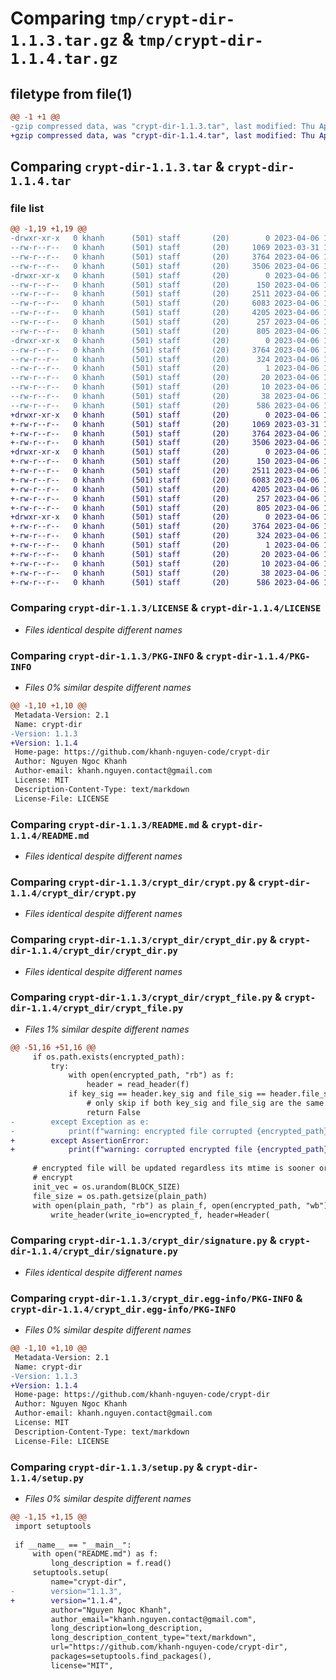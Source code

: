 # Comparing `tmp/crypt-dir-1.1.3.tar.gz` & `tmp/crypt-dir-1.1.4.tar.gz`

## filetype from file(1)

```diff
@@ -1 +1 @@
-gzip compressed data, was "crypt-dir-1.1.3.tar", last modified: Thu Apr  6 16:42:15 2023, max compression
+gzip compressed data, was "crypt-dir-1.1.4.tar", last modified: Thu Apr  6 16:51:12 2023, max compression
```

## Comparing `crypt-dir-1.1.3.tar` & `crypt-dir-1.1.4.tar`

### file list

```diff
@@ -1,19 +1,19 @@
-drwxr-xr-x   0 khanh      (501) staff       (20)        0 2023-04-06 16:42:15.885440 crypt-dir-1.1.3/
--rw-r--r--   0 khanh      (501) staff       (20)     1069 2023-03-31 12:34:48.000000 crypt-dir-1.1.3/LICENSE
--rw-r--r--   0 khanh      (501) staff       (20)     3764 2023-04-06 16:42:15.885287 crypt-dir-1.1.3/PKG-INFO
--rw-r--r--   0 khanh      (501) staff       (20)     3506 2023-04-06 16:16:43.000000 crypt-dir-1.1.3/README.md
-drwxr-xr-x   0 khanh      (501) staff       (20)        0 2023-04-06 16:42:15.883893 crypt-dir-1.1.3/crypt_dir/
--rw-r--r--   0 khanh      (501) staff       (20)      150 2023-04-06 16:16:18.000000 crypt-dir-1.1.3/crypt_dir/__init__.py
--rw-r--r--   0 khanh      (501) staff       (20)     2511 2023-04-06 16:19:50.000000 crypt-dir-1.1.3/crypt_dir/crypt.py
--rw-r--r--   0 khanh      (501) staff       (20)     6083 2023-04-06 15:55:36.000000 crypt-dir-1.1.3/crypt_dir/crypt_dir.py
--rw-r--r--   0 khanh      (501) staff       (20)     4205 2023-04-06 16:42:04.000000 crypt-dir-1.1.3/crypt_dir/crypt_file.py
--rw-r--r--   0 khanh      (501) staff       (20)      257 2023-04-06 15:59:40.000000 crypt-dir-1.1.3/crypt_dir/serialize.py
--rw-r--r--   0 khanh      (501) staff       (20)      805 2023-04-06 16:03:15.000000 crypt-dir-1.1.3/crypt_dir/signature.py
-drwxr-xr-x   0 khanh      (501) staff       (20)        0 2023-04-06 16:42:15.885054 crypt-dir-1.1.3/crypt_dir.egg-info/
--rw-r--r--   0 khanh      (501) staff       (20)     3764 2023-04-06 16:42:15.000000 crypt-dir-1.1.3/crypt_dir.egg-info/PKG-INFO
--rw-r--r--   0 khanh      (501) staff       (20)      324 2023-04-06 16:42:15.000000 crypt-dir-1.1.3/crypt_dir.egg-info/SOURCES.txt
--rw-r--r--   0 khanh      (501) staff       (20)        1 2023-04-06 16:42:15.000000 crypt-dir-1.1.3/crypt_dir.egg-info/dependency_links.txt
--rw-r--r--   0 khanh      (501) staff       (20)       20 2023-04-06 16:42:15.000000 crypt-dir-1.1.3/crypt_dir.egg-info/requires.txt
--rw-r--r--   0 khanh      (501) staff       (20)       10 2023-04-06 16:42:15.000000 crypt-dir-1.1.3/crypt_dir.egg-info/top_level.txt
--rw-r--r--   0 khanh      (501) staff       (20)       38 2023-04-06 16:42:15.885494 crypt-dir-1.1.3/setup.cfg
--rw-r--r--   0 khanh      (501) staff       (20)      586 2023-04-06 16:42:11.000000 crypt-dir-1.1.3/setup.py
+drwxr-xr-x   0 khanh      (501) staff       (20)        0 2023-04-06 16:51:12.990930 crypt-dir-1.1.4/
+-rw-r--r--   0 khanh      (501) staff       (20)     1069 2023-03-31 12:34:48.000000 crypt-dir-1.1.4/LICENSE
+-rw-r--r--   0 khanh      (501) staff       (20)     3764 2023-04-06 16:51:12.990801 crypt-dir-1.1.4/PKG-INFO
+-rw-r--r--   0 khanh      (501) staff       (20)     3506 2023-04-06 16:16:43.000000 crypt-dir-1.1.4/README.md
+drwxr-xr-x   0 khanh      (501) staff       (20)        0 2023-04-06 16:51:12.989961 crypt-dir-1.1.4/crypt_dir/
+-rw-r--r--   0 khanh      (501) staff       (20)      150 2023-04-06 16:16:18.000000 crypt-dir-1.1.4/crypt_dir/__init__.py
+-rw-r--r--   0 khanh      (501) staff       (20)     2511 2023-04-06 16:19:50.000000 crypt-dir-1.1.4/crypt_dir/crypt.py
+-rw-r--r--   0 khanh      (501) staff       (20)     6083 2023-04-06 15:55:36.000000 crypt-dir-1.1.4/crypt_dir/crypt_dir.py
+-rw-r--r--   0 khanh      (501) staff       (20)     4205 2023-04-06 16:50:39.000000 crypt-dir-1.1.4/crypt_dir/crypt_file.py
+-rw-r--r--   0 khanh      (501) staff       (20)      257 2023-04-06 15:59:40.000000 crypt-dir-1.1.4/crypt_dir/serialize.py
+-rw-r--r--   0 khanh      (501) staff       (20)      805 2023-04-06 16:03:15.000000 crypt-dir-1.1.4/crypt_dir/signature.py
+drwxr-xr-x   0 khanh      (501) staff       (20)        0 2023-04-06 16:51:12.990600 crypt-dir-1.1.4/crypt_dir.egg-info/
+-rw-r--r--   0 khanh      (501) staff       (20)     3764 2023-04-06 16:51:12.000000 crypt-dir-1.1.4/crypt_dir.egg-info/PKG-INFO
+-rw-r--r--   0 khanh      (501) staff       (20)      324 2023-04-06 16:51:12.000000 crypt-dir-1.1.4/crypt_dir.egg-info/SOURCES.txt
+-rw-r--r--   0 khanh      (501) staff       (20)        1 2023-04-06 16:51:12.000000 crypt-dir-1.1.4/crypt_dir.egg-info/dependency_links.txt
+-rw-r--r--   0 khanh      (501) staff       (20)       20 2023-04-06 16:51:12.000000 crypt-dir-1.1.4/crypt_dir.egg-info/requires.txt
+-rw-r--r--   0 khanh      (501) staff       (20)       10 2023-04-06 16:51:12.000000 crypt-dir-1.1.4/crypt_dir.egg-info/top_level.txt
+-rw-r--r--   0 khanh      (501) staff       (20)       38 2023-04-06 16:51:12.990977 crypt-dir-1.1.4/setup.cfg
+-rw-r--r--   0 khanh      (501) staff       (20)      586 2023-04-06 16:50:56.000000 crypt-dir-1.1.4/setup.py
```

### Comparing `crypt-dir-1.1.3/LICENSE` & `crypt-dir-1.1.4/LICENSE`

 * *Files identical despite different names*

### Comparing `crypt-dir-1.1.3/PKG-INFO` & `crypt-dir-1.1.4/PKG-INFO`

 * *Files 0% similar despite different names*

```diff
@@ -1,10 +1,10 @@
 Metadata-Version: 2.1
 Name: crypt-dir
-Version: 1.1.3
+Version: 1.1.4
 Home-page: https://github.com/khanh-nguyen-code/crypt-dir
 Author: Nguyen Ngoc Khanh
 Author-email: khanh.nguyen.contact@gmail.com
 License: MIT
 Description-Content-Type: text/markdown
 License-File: LICENSE
```

### Comparing `crypt-dir-1.1.3/README.md` & `crypt-dir-1.1.4/README.md`

 * *Files identical despite different names*

### Comparing `crypt-dir-1.1.3/crypt_dir/crypt.py` & `crypt-dir-1.1.4/crypt_dir/crypt.py`

 * *Files identical despite different names*

### Comparing `crypt-dir-1.1.3/crypt_dir/crypt_dir.py` & `crypt-dir-1.1.4/crypt_dir/crypt_dir.py`

 * *Files identical despite different names*

### Comparing `crypt-dir-1.1.3/crypt_dir/crypt_file.py` & `crypt-dir-1.1.4/crypt_dir/crypt_file.py`

 * *Files 1% similar despite different names*

```diff
@@ -51,16 +51,16 @@
     if os.path.exists(encrypted_path):
         try:
             with open(encrypted_path, "rb") as f:
                 header = read_header(f)
             if key_sig == header.key_sig and file_sig == header.file_sig:
                 # only skip if both key_sig and file_sig are the same
                 return False
-        except Exception as e:
-            print(f"warning: encrypted file corrupted {encrypted_path}", file=sys.stderr)
+        except AssertionError:
+            print(f"warning: corrupted encrypted file {encrypted_path}", file=sys.stderr)
 
     # encrypted file will be updated regardless its mtime is sooner or later
     # encrypt
     init_vec = os.urandom(BLOCK_SIZE)
     file_size = os.path.getsize(plain_path)
     with open(plain_path, "rb") as plain_f, open(encrypted_path, "wb") as encrypted_f:
         write_header(write_io=encrypted_f, header=Header(
```

### Comparing `crypt-dir-1.1.3/crypt_dir/signature.py` & `crypt-dir-1.1.4/crypt_dir/signature.py`

 * *Files identical despite different names*

### Comparing `crypt-dir-1.1.3/crypt_dir.egg-info/PKG-INFO` & `crypt-dir-1.1.4/crypt_dir.egg-info/PKG-INFO`

 * *Files 0% similar despite different names*

```diff
@@ -1,10 +1,10 @@
 Metadata-Version: 2.1
 Name: crypt-dir
-Version: 1.1.3
+Version: 1.1.4
 Home-page: https://github.com/khanh-nguyen-code/crypt-dir
 Author: Nguyen Ngoc Khanh
 Author-email: khanh.nguyen.contact@gmail.com
 License: MIT
 Description-Content-Type: text/markdown
 License-File: LICENSE
```

### Comparing `crypt-dir-1.1.3/setup.py` & `crypt-dir-1.1.4/setup.py`

 * *Files 0% similar despite different names*

```diff
@@ -1,15 +1,15 @@
 import setuptools
 
 if __name__ == "__main__":
     with open("README.md") as f:
         long_description = f.read()
     setuptools.setup(
         name="crypt-dir",
-        version="1.1.3",
+        version="1.1.4",
         author="Nguyen Ngoc Khanh",
         author_email="khanh.nguyen.contact@gmail.com",
         long_description=long_description,
         long_description_content_type="text/markdown",
         url="https://github.com/khanh-nguyen-code/crypt-dir",
         packages=setuptools.find_packages(),
         license="MIT",
```

